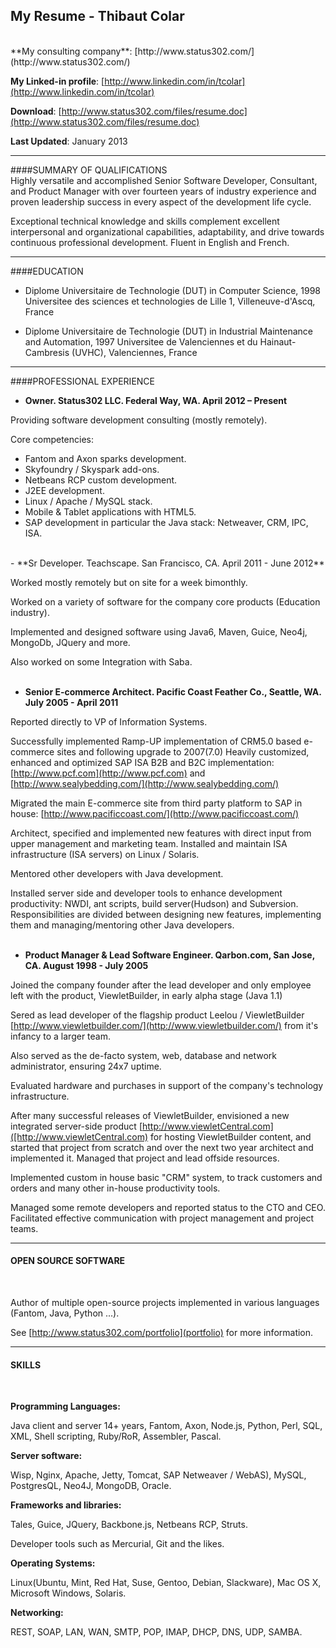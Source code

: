 ## My Resume - Thibaut Colar
<br/>
**My consulting company**: [http://www.status302.com/](http://www.status302.com/)

**My Linked-in profile**: [http://www.linkedin.com/in/tcolar](http://www.linkedin.com/in/tcolar)

**Download**: [http://www.status302.com/files/resume.doc](http://www.status302.com/files/resume.doc)

**Last Updated**: January 2013
<br/>

*********
####SUMMARY OF QUALIFICATIONS
<br/>
Highly versatile and accomplished Senior Software Developer, Consultant, and Product Manager with over fourteen years of industry experience and proven leadership success in every aspect of the development life cycle.

Exceptional technical knowledge and skills complement excellent interpersonal and organizational capabilities, adaptability, and drive towards continuous professional development. Fluent in English and French.


*********
####EDUCATION
<br/>

- Diplome Universitaire de Technologie (DUT) in Computer Science, 1998
Universitee des sciences et technologies de Lille 1, Villeneuve-d'Ascq, France

- Diplome Universitaire de Technologie (DUT) in Industrial Maintenance and Automation, 1997
Universitee de Valenciennes et du Hainaut-Cambresis (UVHC), Valenciennes, France

*********
####PROFESSIONAL EXPERIENCE
<br/>

- **Owner.  Status302 LLC. Federal Way, WA. April 2012 – Present**

Providing software development consulting (mostly remotely).

Core competencies:

- Fantom and Axon sparks development.
- Skyfoundry / Skyspark add-ons.
- Netbeans RCP custom development.
- J2EE development.
- Linux / Apache / MySQL stack.
- Mobile & Tablet applications with HTML5.
- SAP development in particular the Java stack: Netweaver, CRM, IPC, ISA.

<br/>
-  **Sr Developer. Teachscape. San Francisco, CA. April 2011 - June 2012**

Worked mostly remotely but on site for a week bimonthly.

Worked on a variety of software for the company core products (Education industry).

Implemented and designed software using Java6, Maven, Guice, Neo4j, MongoDb, JQuery and more.

Also worked on some Integration with Saba.
<br/>
<br/>

- **Senior E-commerce Architect. Pacific Coast Feather Co., Seattle, WA. July 2005 - April 2011**

Reported directly to VP of Information Systems.

Successfully implemented Ramp-UP implementation of CRM5.0 based e-commerce sites and following upgrade to 2007(7.0)
Heavily customized, enhanced and optimized SAP ISA B2B and B2C implementation:
[http://www.pcf.com](http://www.pcf.com) and [http://www.sealybedding.com/](http://www.sealybedding.com/)

Migrated the main E-commerce site from third party platform to SAP in house: [http://www.pacificcoast.com/](http://www.pacificcoast.com/)

Architect, specified and implemented new features with direct input from upper management and marketing team.
Installed and maintain ISA infrastructure (ISA servers) on Linux / Solaris.

Mentored other developers with Java development.

Installed server side and developer tools to enhance development productivity: NWDI, ant scripts, build server(Hudson) and Subversion.
Responsibilities are divided between designing new features, implementing them and managing/mentoring other Java developers.
<br/>
<br/>

- **Product Manager & Lead Software Engineer. Qarbon.com, San Jose, CA. August 1998 - July 2005**

Joined the company founder after the lead developer and only employee left with the product, ViewletBuilder, in early alpha stage (Java 1.1)

Sered as lead developer of the flagship product Leelou / ViewletBuilder [http://www.viewletbuilder.com/](http://www.viewletbuilder.com/) from it's infancy to a larger team.

Also served as the de-facto system, web, database and network administrator, ensuring 24x7 uptime.

Evaluated hardware and purchases in support of the company's technology infrastructure.

After many successful releases of ViewletBuilder, envisioned a new integrated server-side product [http://www.viewletCentral.com]([http://www.viewletCentral.com) for hosting ViewletBuilder content, and started that project from scratch and over the next two year architect and implemented it. Managed that project and lead offside resources.

Implemented custom in house basic "CRM" system, to track customers and orders and many other in-house productivity tools.

Managed some remote developers and reported status to the CTO and CEO. Facilitated effective communication with project management and project teams.

*********
#### OPEN SOURCE SOFTWARE
<br/>

Author of multiple open-source projects implemented in various languages (Fantom, Java, Python ...).

See [http://www.status302.com/portfolio](portfolio) for more information.

*********
#### SKILLS
<br/>

**Programming Languages:**

Java client and server 14+ years, Fantom, Axon, Node.js, Python, Perl, SQL, XML, Shell scripting, Ruby/RoR, Assembler, Pascal.

**Server software:**

Wisp, Nginx, Apache, Jetty, Tomcat, SAP Netweaver / WebAS), MySQL, PostgresQL, Neo4J, MongoDB, Oracle.

**Frameworks and libraries:**

Tales, Guice, JQuery, Backbone.js, Netbeans RCP, Struts.

Developer tools such as Mercurial, Git and the likes.

**Operating Systems:**

Linux(Ubuntu, Mint, Red Hat, Suse, Gentoo, Debian, Slackware), Mac OS X, Microsoft Windows, Solaris.

**Networking:**

REST, SOAP, LAN, WAN, SMTP, POP, IMAP, DHCP, DNS, UDP, SAMBA.

